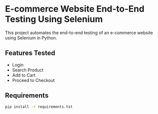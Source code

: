 # E-commerce Website End-to-End Testing Using Selenium

This project automates the end-to-end testing of an e-commerce website using Selenium in Python.

## Features Tested
- Login
- Search Product
- Add to Cart
- Proceed to Checkout

## Requirements
```bash
pip install -r requirements.txt
